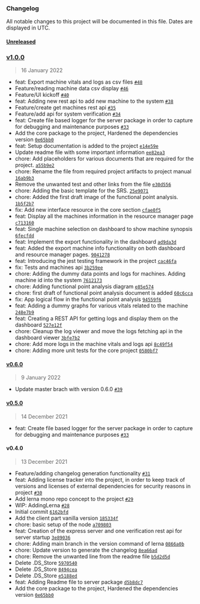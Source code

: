 ### Changelog

All notable changes to this project will be documented in this file. Dates are displayed in UTC.

#### [Unreleased](https://github.com/amittkSharma/scs_predictive_maintenance/compare/v1.0.0...HEAD)

### [v1.0.0](https://github.com/amittkSharma/scs_predictive_maintenance/compare/v0.6.0...v1.0.0)

> 16 January 2022

- feat: Export machine vitals and logs as csv files [`#48`](https://github.com/amittkSharma/scs_predictive_maintenance/pull/48)
- Feature/reading machine data csv display [`#46`](https://github.com/amittkSharma/scs_predictive_maintenance/pull/46)
- Feature/UI kickoff [`#40`](https://github.com/amittkSharma/scs_predictive_maintenance/pull/40)
- feat: Adding new rest api to add new machine to the system [`#38`](https://github.com/amittkSharma/scs_predictive_maintenance/pull/38)
- Feature/create get machines rest api [`#35`](https://github.com/amittkSharma/scs_predictive_maintenance/pull/35)
- Feature/add api for system verification [`#34`](https://github.com/amittkSharma/scs_predictive_maintenance/pull/34)
- feat: Create file based logger for the server package in order to capture for debugging and maintenance purposes [`#33`](https://github.com/amittkSharma/scs_predictive_maintenance/pull/33)
- Add the core package to the project, Hardened the dependencies version [`0e65bb0`](https://github.com/amittkSharma/scs_predictive_maintenance/commit/0e65bb042b5ef6f56e1bbc68ead090ae6f43d09d)
- feat: Setup documentation is added to the project [`e14e59e`](https://github.com/amittkSharma/scs_predictive_maintenance/commit/e14e59ebb1b7a6870e0fe7b768772e87f7fd5f47)
- Update readme file with some important information [`ee82ea3`](https://github.com/amittkSharma/scs_predictive_maintenance/commit/ee82ea38cebe7ecbe7f3eaf2ae19b56b2442ce8b)
- chore: Add placeholders for various documents that are required for the project. [`a55b9e2`](https://github.com/amittkSharma/scs_predictive_maintenance/commit/a55b9e29e9219180211ff38432527f0cd5757e4f)
- chore: Rename the file from required project artifacts to project manual [`16ab9b3`](https://github.com/amittkSharma/scs_predictive_maintenance/commit/16ab9b3011ccce1eeed84c34c552b3f213641761)
- Remove the unwanted test and other links from the file [`e30d556`](https://github.com/amittkSharma/scs_predictive_maintenance/commit/e30d556ac78ce6a009f458bc5bab79c1485dbab4)
- chore: Adding the basic template for the SRS. [`25e9071`](https://github.com/amittkSharma/scs_predictive_maintenance/commit/25e90711f6fde78f8a0f54cb1a0fb99758273179)
- chore: Added the first draft image of the functional point analysis. [`1b5f2b7`](https://github.com/amittkSharma/scs_predictive_maintenance/commit/1b5f2b7d213a6343898fe76b93ea75c23589e1a0)
- fix: Add new interface resource in the core section [`cfae0f5`](https://github.com/amittkSharma/scs_predictive_maintenance/commit/cfae0f560381583065a6ff5d0718a9ca4463feeb)
- feat: Display all the machines information in the resource manager page [`c713160`](https://github.com/amittkSharma/scs_predictive_maintenance/commit/c713160348af6a0d0d511792450026ad9faf3f05)
- feat: Single machine selection on dashboard to show machine synopsis [`6fecfdd`](https://github.com/amittkSharma/scs_predictive_maintenance/commit/6fecfdd243c7b32d9f086fdb28f912df25a40d5c)
- feat: Implement the export functionality in the dashboard [`ad9da3d`](https://github.com/amittkSharma/scs_predictive_maintenance/commit/ad9da3da862e4136546ff729ab8aa6ba42ef63e1)
- feat: Added the export machine info functionality on both dashboard and resource manager pages. [`9041278`](https://github.com/amittkSharma/scs_predictive_maintenance/commit/90412788190d067ef045ae4bc25ded3598235370)
- feat: Introducing the jest testing framework in the project [`cac46fa`](https://github.com/amittkSharma/scs_predictive_maintenance/commit/cac46faf956cff54afc8c34b6bf6928c6c3f9ec8)
- fix: Tests and machines api [`3b259ee`](https://github.com/amittkSharma/scs_predictive_maintenance/commit/3b259eee3485c005d157094354e14fe7f30c3a84)
- chore: Adding the dummy data points and logs for machines. Adding machine id into the system [`7612173`](https://github.com/amittkSharma/scs_predictive_maintenance/commit/7612173c9c8ca5b784328f39a5bcfcdbc8d15264)
- chore: Adding functional point analysis diagram [`e85e574`](https://github.com/amittkSharma/scs_predictive_maintenance/commit/e85e574576f6f867b73c5b6bbe610ba97e0c600e)
- chore: first draft of functional point analysis document is added [`60c6cca`](https://github.com/amittkSharma/scs_predictive_maintenance/commit/60c6cca92325598d197da40098146d52dd342be4)
- fix: App logical flow in the functional point analysis [`94559f6`](https://github.com/amittkSharma/scs_predictive_maintenance/commit/94559f6d0f71c59001907fc8acd51e8280e9c83b)
- feat: Adding a dummy graphs for various vitals related to the machine [`248e7b9`](https://github.com/amittkSharma/scs_predictive_maintenance/commit/248e7b91b146c312440e6a4ad95177e76faab51e)
- feat: Creating a REST API for getting logs and display them on the dashboard [`527e12f`](https://github.com/amittkSharma/scs_predictive_maintenance/commit/527e12f942ec83d445033c79d0285831094a944a)
- chore: Cleanup the log viewer and move the logs fetching api in the dashboard viewer [`3bfe7b2`](https://github.com/amittkSharma/scs_predictive_maintenance/commit/3bfe7b2e1c5fb1c0de877e56bc1849ff2a246a6f)
- chore: Add more logs in the machine vitals and logs api [`8c49f54`](https://github.com/amittkSharma/scs_predictive_maintenance/commit/8c49f544a54f3f12f6c77cd62914076b09d70c2b)
- chore: Adding more unit tests for the core project [`0580bf7`](https://github.com/amittkSharma/scs_predictive_maintenance/commit/0580bf7735926a2b1bc84ae709564930d4e076dd)

#### [v0.6.0](https://github.com/amittkSharma/scs_predictive_maintenance/compare/v0.5.0...v0.6.0)

> 9 January 2022

- Update master brach with version 0.6.0 [`#39`](https://github.com/amittkSharma/scs_predictive_maintenance/pull/39)

#### [v0.5.0](https://github.com/amittkSharma/scs_predictive_maintenance/compare/v0.4.0...v0.5.0)

> 14 December 2021

- feat: Create file based logger for the server package in order to capture for debugging and maintenance purposes [`#33`](https://github.com/amittkSharma/scs_predictive_maintenance/pull/33)

#### v0.4.0

> 13 December 2021

- Feature/adding changelog generation functionality [`#31`](https://github.com/amittkSharma/scs_predictive_maintenance/pull/31)
- feat: Adding license tracker into the project, in order to keep track of versions and licenses of external dependencies for security reasons in project [`#30`](https://github.com/amittkSharma/scs_predictive_maintenance/pull/30)
- Add lerna mono repo concept to the project [`#29`](https://github.com/amittkSharma/scs_predictive_maintenance/pull/29)
- WIP: AddingLerna [`#28`](https://github.com/amittkSharma/scs_predictive_maintenance/pull/28)
- Initial commit [`6162bfd`](https://github.com/amittkSharma/scs_predictive_maintenance/commit/6162bfd66edaa5732ab76e62490fe3b03e3f136f)
- Add the client part vanilla version [`185334f`](https://github.com/amittkSharma/scs_predictive_maintenance/commit/185334fcf2b4cad6ef6c223ef67e5dd22a3c063c)
- chore: basic setup of the node [`a709803`](https://github.com/amittkSharma/scs_predictive_maintenance/commit/a70980377d1fbd0bc56338313b4ce0943b116284)
- feat: Creation of the express server and one verification rest api for server startup [`3e89036`](https://github.com/amittkSharma/scs_predictive_maintenance/commit/3e890365781e56bfd4bb82e88ca4977f5851d998)
- chore: Adding main branch in the version command of lerna [`0866a0b`](https://github.com/amittkSharma/scs_predictive_maintenance/commit/0866a0b1f239ef145d271369c52eb370620b6afe)
- chore: Update version to generate the changelog [`8ea66ad`](https://github.com/amittkSharma/scs_predictive_maintenance/commit/8ea66ad2bbc8d53cf3834c5f7c72ff2920adc419)
- chore: Remove the unwanted line from the readme file [`b5d2d5d`](https://github.com/amittkSharma/scs_predictive_maintenance/commit/b5d2d5d3245ee10f0e837193d5e8d50d651439bf)
- Delete .DS_Store [`5970540`](https://github.com/amittkSharma/scs_predictive_maintenance/commit/5970540c76f343bc8da5df0b9fb91961f48aa91b)
- Delete .DS_Store [`8494cea`](https://github.com/amittkSharma/scs_predictive_maintenance/commit/8494ceaf7b40865a491d5da7d3b5a2c3fcb37ac5)
- Delete .DS_Store [`e5188ed`](https://github.com/amittkSharma/scs_predictive_maintenance/commit/e5188edeaa9c133c144b8355eacae79896b5d3a4)
- feat: Adding Readme file to server package [`d5b8dc7`](https://github.com/amittkSharma/scs_predictive_maintenance/commit/d5b8dc753670776d2a6e3b46c73d37fbbbfeea93)
- Add the core package to the project, Hardened the dependencies version [`0e65bb0`](https://github.com/amittkSharma/scs_predictive_maintenance/commit/0e65bb042b5ef6f56e1bbc68ead090ae6f43d09d)
